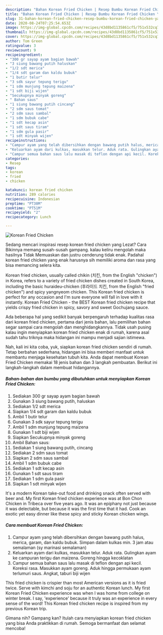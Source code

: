 ```yaml
---
description: "Bahan Korean Fried Chicken | Resep Bumbu Korean Fried Chicken Yang Enak Dan Lezat"
title: "Bahan Korean Fried Chicken | Resep Bumbu Korean Fried Chicken Yang Enak Dan Lezat"
slug: 31-bahan-korean-fried-chicken-resep-bumbu-korean-fried-chicken-yang-enak-dan-lezat
date: 2020-08-24T07:25:54.653Z
image: https://img-global.cpcdn.com/recipes/43d8bd1135861cf5/751x532cq70/korean-fried-chicken-foto-resep-utama.jpg
thumbnail: https://img-global.cpcdn.com/recipes/43d8bd1135861cf5/751x532cq70/korean-fried-chicken-foto-resep-utama.jpg
cover: https://img-global.cpcdn.com/recipes/43d8bd1135861cf5/751x532cq70/korean-fried-chicken-foto-resep-utama.jpg
author: Tom Green
ratingvalue: 3
reviewcount: 9
recipeingredient:
- "300 gr sayap ayam bagian bawah"
- "3 siung bawang putih haluskan"
- "1/2 sdt merica"
- "1/4 sdt garam dan kaldu bubuk"
- "1 butir telur"
- "3 sdk sayur tepung terigu"
- "1 sdm munjung tepung maizena"
- "1 sdt biji wijen"
- "Secukupnya minyak goreng"
- " Bahan saus"
- "1 siung bawang putih cincang"
- "2 sdm saus tomat"
- "2 sdm saus sambal"
- "1 sdm bubuk cabe"
- "1 sdt kecap asin"
- "1 sdt saus tiram"
- "1 sdm gula pasir"
- "1 sdt minyak wijen"
recipeinstructions:
- "Campur ayam yang telah dibersihkan dengan bawang putih halus, merica, garam, dan kaldu bubuk. Simpan dalam kulkas min. 3 jam atau semalaman (sy marinasi semalaman)"
- "Keluarkan ayam dari kulkas, masukkan telur. Aduk rata. Gulingkan ayam ke campuran terigu dan maizena. Goreng hingga kecoklatan"
- "Campur semua bahan saus lalu masak di teflon dengan api kecil. Koreksi rasa. Masukkan ayam goreng. Aduk hingga permukaan ayam terlumuri saus. Angkat, taburi biji wijen"
categories:
- Resep
tags:
- korean
- fried
- chicken

katakunci: korean fried chicken 
nutrition: 289 calories
recipecuisine: Indonesian
preptime: "PT30M"
cooktime: "PT51M"
recipeyield: "2"
recipecategory: Lunch

---
```



![Korean Fried Chicken](https://img-global.cpcdn.com/recipes/43d8bd1135861cf5/751x532cq70/korean-fried-chicken-foto-resep-utama.jpg)

Sedang mencari inspirasi resep korean fried chicken yang Lezat? Cara Bikinnya memang susah-susah gampang. kalau keliru mengolah maka hasilnya Tidak Memuaskan dan justru cenderung tidak enak. Padahal korean fried chicken yang enak harusnya sih memiliki aroma dan rasa yang bisa memancing selera kita.

Korean fried chicken, usually called chikin (치킨, from the English &#34;chicken&#34;) in Korea, refers to a variety of fried chicken dishes created in South Korea, including the basic huraideu-chicken (후라이드 치킨, from the English &#34;fried chicken&#34;) and spicy yangnyeom chicken. This Korean fried chicken is perfect for any occasion and I&#39;m sure everyone will fall in love with it instantly. Korean Fried Chicken - the BEST Korean fried chicken recipe that yields crispy fried chicken in spicy, savory and sweet Gochujang sauce.

Ada beberapa hal yang sedikit banyak berpengaruh terhadap kualitas rasa dari korean fried chicken, pertama dari jenis bahan, lalu pemilihan bahan segar sampai cara mengolah dan menghidangkannya. Tidak usah pusing kalau ingin menyiapkan korean fried chicken enak di rumah, karena asal sudah tahu triknya maka hidangan ini mampu menjadi sajian istimewa.


Nah, kali ini kita coba, yuk, siapkan korean fried chicken sendiri di rumah. Tetap berbahan sederhana, hidangan ini bisa memberi manfaat untuk membantu menjaga kesehatan tubuh kita. Anda dapat membuat Korean Fried Chicken memakai 18 jenis bahan dan 3 langkah pembuatan. Berikut ini langkah-langkah dalam membuat hidangannya.

<!--inarticleads1-->

##### Bahan-bahan dan bumbu yang dibutuhkan untuk menyiapkan Korean Fried Chicken:

1. Sediakan 300 gr sayap ayam bagian bawah
1. Gunakan 3 siung bawang putih, haluskan
1. Sediakan 1/2 sdt merica
1. Siapkan 1/4 sdt garam dan kaldu bubuk
1. Ambil 1 butir telur
1. Gunakan 3 sdk sayur tepung terigu
1. Ambil 1 sdm munjung tepung maizena
1. Gunakan 1 sdt biji wijen
1. Siapkan Secukupnya minyak goreng
1. Ambil  Bahan saus:
1. Sediakan 1 siung bawang putih, cincang
1. Sediakan 2 sdm saus tomat
1. Siapkan 2 sdm saus sambal
1. Ambil 1 sdm bubuk cabe
1. Sediakan 1 sdt kecap asin
1. Gunakan 1 sdt saus tiram
1. Sediakan 1 sdm gula pasir
1. Siapkan 1 sdt minyak wijen


It&#39;s a modern Korean take-out food and drinking snack often served with beer and. My first Korean fried chicken experience was at Bon Chon Chicken in Tribeca over five years ago. It was an epiphany not just because it was delectable, but because it was the first time that it had. Cook an exotic yet easy dinner like these spicy and sticky Korean chicken wings. 

<!--inarticleads2-->

##### Cara membuat Korean Fried Chicken:

1. Campur ayam yang telah dibersihkan dengan bawang putih halus, merica, garam, dan kaldu bubuk. Simpan dalam kulkas min. 3 jam atau semalaman (sy marinasi semalaman)
1. Keluarkan ayam dari kulkas, masukkan telur. Aduk rata. Gulingkan ayam ke campuran terigu dan maizena. Goreng hingga kecoklatan
1. Campur semua bahan saus lalu masak di teflon dengan api kecil. Koreksi rasa. Masukkan ayam goreng. Aduk hingga permukaan ayam terlumuri saus. Angkat, taburi biji wijen


This fried chicken is crispier than most American versions as it is fried twice. Serve with kimchi and soju for an authentic Korean lunch. My first Korean Fried Chicken experience was when I was home from college on winter break. I say, &#39;experience&#39; because it truly was an experience in every sense of the word! This Korean fried chicken recipe is inspired from my previous Korean trip. 

Gimana nih? Gampang kan? Itulah cara menyiapkan korean fried chicken yang bisa Anda praktikkan di rumah. Semoga bermanfaat dan selamat mencoba!
